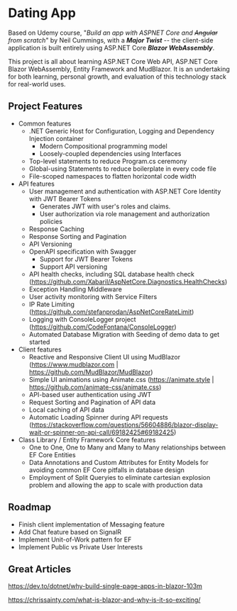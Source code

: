 # Dating App
Based on Udemy course, "*Build an app with ASPNET Core and ~~Angular~~ from scratch*" by Neil Cummings, with a ***Major Twist*** -- the client-side application is built entirely using ASP.NET Core ***Blazor WebAssembly***.  
  
This project is all about learning ASP.NET Core Web API, ASP.NET Core Blazor WebAssembly, Entity Framework and MudBlazor.  It is an undertaking for both learning, personal growth, and evaluation of this technology stack for real-world uses.

## Project Features
* Common features
  * .NET Generic Host for Configuration, Logging and Dependency Injection container
    * Modern Compositional programming model
    * Loosely-coupled dependencies using Interfaces
  * Top-level statements to reduce Program.cs ceremony
  * Global-using Statements to reduce boilerplate in every code file
  * File-scoped namespaces to flatten horizontal code width
* API features
  * User management and authentication with ASP.NET Core Identity with JWT Bearer Tokens
    * Generates JWT with user's roles and claims.
    * User authorization via role management and authorization policies
  * Response Caching
  * Response Sorting and Pagination
  * API Versioning
  * OpenAPI specification with Swagger
    * Support for JWT Bearer Tokens
    * Support API versioning
  * API health checks, including SQL database health check (https://github.com/Xabaril/AspNetCore.Diagnostics.HealthChecks)
  * Exception Handling Middleware
  * User activity monitoring with Service Filters
  * IP Rate Limiting (https://github.com/stefanprodan/AspNetCoreRateLimit)
  * Logging with ConsoleLogger project (https://github.com/CodeFontana/ConsoleLogger)
  * Automated Database Migration with Seeding of demo data to get started
* Client features
  * Reactive and Responsive Client UI using MudBlazor (https://www.mudblazor.com | https://github.com/MudBlazor/MudBlazor)
  * Simple UI animations using Animate.css (https://animate.style | https://github.com/animate-css/animate.css)
  * API-based user authentication using JWT
  * Request Sorting and Pagination of API data
  * Local caching of API data
  * Automatic Loading Spinner during API requests (https://stackoverflow.com/questions/56604886/blazor-display-wait-or-spinner-on-api-call/69182425#69182425)
* Class Library / Entity Framework Core features
  * One to One, One to Many and Many to Many relationships between EF Core Entities
  * Data Annotations and Custom Attributes for Entity Models for avoiding common EF Core pitfalls in database design
  * Employment of Split Queryies to eliminate cartesian explosion problem and allowing the app to scale with production data

## Roadmap
* Finish client implementation of Messaging feature
* Add Chat feature based on SignalR
* Implement Unit-of-Work pattern for EF
* Implement Public vs Private User Interests

## Great Articles
https://dev.to/dotnet/why-build-single-page-apps-in-blazor-103m

https://chrissainty.com/what-is-blazor-and-why-is-it-so-exciting/
